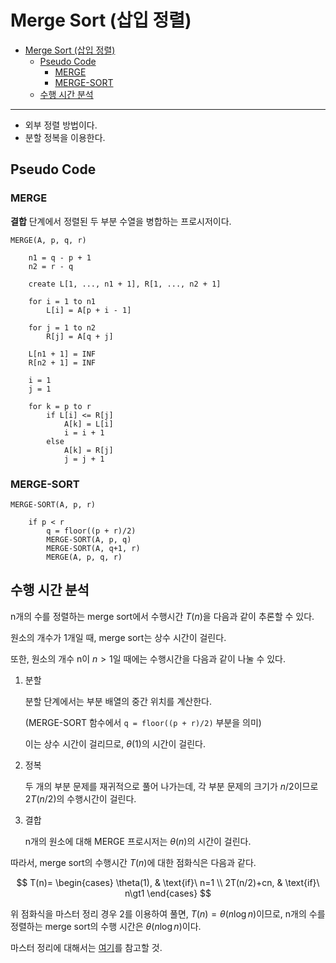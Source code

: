 # Merge Sort (삽입 정렬)

- [Merge Sort (삽입 정렬)](#merge-sort-삽입-정렬)
  - [Pseudo Code](#pseudo-code)
    - [MERGE](#merge)
    - [MERGE-SORT](#merge-sort)
  - [수행 시간 분석](#수행-시간-분석)

***

- 외부 정렬 방법이다.
- 분할 정복을 이용한다.

## Pseudo Code

### MERGE

**결합** 단계에서 정렬된 두 부분 수열을 병합하는 프로시저이다.

```
MERGE(A, p, q, r)

    n1 = q - p + 1
    n2 = r - q

    create L[1, ..., n1 + 1], R[1, ..., n2 + 1]

    for i = 1 to n1
        L[i] = A[p + i - 1]

    for j = 1 to n2
        R[j] = A[q + j]

    L[n1 + 1] = INF
    R[n2 + 1] = INF

    i = 1
    j = 1

    for k = p to r
        if L[i] <= R[j]
            A[k] = L[i]
            i = i + 1
        else
            A[k] = R[j]
            j = j + 1
```

### MERGE-SORT

```
MERGE-SORT(A, p, r)

    if p < r
        q = floor((p + r)/2)
        MERGE-SORT(A, p, q)
        MERGE-SORT(A, q+1, r)
        MERGE(A, p, q, r)
```

## 수행 시간 분석

n개의 수를 정렬하는 merge sort에서 수행시간 $T(n)$을 다음과 같이 추론할 수 있다.

원소의 개수가 1개일 때, merge sort는 상수 시간이 걸린다.

또한, 원소의 개수 n이 $n\gt1$일 때에는 수행시간을 다음과 같이 나눌 수 있다.

1. 분할
   
   분할 단계에서는 부분 배열의 중간 위치를 계산한다.
   
   (MERGE-SORT 함수에서 `q = floor((p + r)/2)` 부분을 의미)

   이는 상수 시간이 걸리므로, $\theta(1)$의 시간이 걸린다.

2. 정복

    두 개의 부분 문제를 재귀적으로 풀어 나가는데, 각 부분 문제의 크기가 $n/2$이므로 $2T(n/2)$의 수행시간이 걸린다.

3. 결합

    n개의 원소에 대해 MERGE 프로시저는 $\theta(n)$의 시간이 걸린다.

따라서, merge sort의 수행시간 $T(n)$에 대한 점화식은 다음과 같다.

$$
T(n)=
\begin{cases}
\theta(1), & \text{if}\ n=1 \\
2T(n/2)+cn, & \text{if}\ n\gt1
\end{cases}
$$

위 점화식을 마스터 정리 경우 2를 이용하여 풀면, $T(n)=\theta(n\log{n})$이므로, n개의 수를 정렬하는 merge sort의 수행 시간은 $\theta(n\log{n})$이다.

마스터 정리에 대해서는 [여기](https://velog.io/@kjh107704/%EC%A0%90%ED%99%94%EC%8B%9D%EC%9D%84-%ED%92%80%EA%B8%B0-%EC%9C%84%ED%95%9C-%EB%B0%A9%EB%B2%95%EB%93%A4)를 참고할 것.